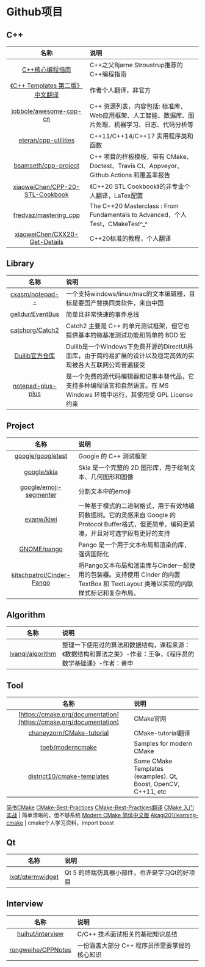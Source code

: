 # Github项目

## C++
| 名称 | 说明 |
| :-:| :- |
[C++核心编程指南](https://github.com/lynnboy/CppCoreGuidelines-zh-CN.git) | C++之父Bjarne Stroustrup推荐的C++编程指南
[《C++ Templates 第二版》中文翻译](https://github.com/Walton1128/CPP-Templates-2nd--.git) | 作者个人翻译，非官方
[jobbole/awesome-cpp-cn](https://github.com/jobbole/awesome-cpp-cn) | C++ 资源列表，内容包括: 标准库、Web应用框架、人工智能、数据库、图片处理、机器学习、日志、代码分析等
[eteran/cpp-utilities](https://github.com/eteran/cpp-utilities/tree/master/logger) | C++11/C++14/C++17 实用程序类和函数
[bsamseth/cpp-project](https://github.com/bsamseth/cpp-project) | C++ 项目的样板模板，带有 CMake、Doctest、Travis CI、Appveyor、Github Actions 和覆盖率报告
[xiaoweiChen/CPP-20-STL-Cookbook](https://github.com/xiaoweiChen/CPP-20-STL-Cookbook) | 《C++20 STL Cookbook》的非专业个人翻译，LaTex配置
[fredvaz/mastering_cpp](https://github.com/fredvaz/mastering_cpp) | The C++20 Masterclass : From Fundamentals to Advanced，个人Test，CMakeTest^_^
[xiaoweiChen/CXX20-Get-Details](https://github.com/xiaoweiChen/CXX20-Get-Details) | C++20标准的教程，个人翻译

## Library
| 名称 | 说明 |
| :-:| :- |
[cxasm/notepad--](https://github.com/cxasm/notepad--) | 一个支持windows/linux/mac的文本编辑器，目标是要国产替换同类软件，来自中国
[gelldur/EventBus](https://github.com/gelldur/EventBus) | 简单且非常快速的事件总线
[catchorg/Catch2](https://github.com/catchorg/Catch2) | Catch2 主要是 C++ 的单元测试框架，但它也提供基本的微基准测试功能和简单的 BDD 宏
[Duilib官方仓库](https://github.com/duilib/duilib.git) | Duilib是一个Windows下免费开源的DirectUI界面库，由于简约易扩展的设计以及稳定高效的实现被各大互联网公司普遍接受
[notepad-plus-plus](https://github.com/notepad-plus-plus/notepad-plus-plus.git) | 是一个免费的源代码编辑器和记事本替代品，它支持多种编程语言和自然语言。在 MS Windows 环境中运行，其使用受 GPL License约束


## Project
| 名称 | 说明 |
| :-:| :- |
[google/googletest](https://github.com/google/googletest) | Google 的 C++ 测试框架
[google/skia](https://skia.googlesource.com/skia.git) | Skia 是一个完整的 2D 图形库，用于绘制文本、几何图形和图像
[google/emoji-segmenter](https://github.com/google/emoji-segmenter.git) | 分割文本中的emoji
[evanw/kiwi](https://github.com/evanw/kiwi.git) | 一种基于模式的二进制格式，用于有效地编码数据树。它的灵感来自 Google 的Protocol Buffer格式，但更简单，编码更紧凑，并且对可选字段有更好的支持
[GNOME/pango](https://github.com/GNOME/pango) | Pango 是一个用于文本布局和渲染的库，强调国际化
[kitschpatrol/Cinder-Pango](https://github.com/kitschpatrol/Cinder-Pango) | 将Pango文本布局和渲染库与Cinder一起使用的包装器。支持使用 Cinder 的内置 TextBox 和 TextLayout 类难以实现的内联样式标记和复杂布局。

## Algorithm
| 名称 | 说明 |
| :-:| :- |
[Ivanqi/algorithm](https://github.com/Ivanqi/algorithm) | 整理一下使用过的算法和数据结构，课程来源：《数据结构和算法之美》-作者：王争，《程序员的数学基础课》-作者：黄申


## Tool
| 名称 | 说明 |
| :-:| :- |
[https://cmake.org/documentation](https://cmake.org/documentation) | CMake官网
[chaneyzorn/CMake-tutorial](https://github.com/chaneyzorn/CMake-tutorial) | CMake-tutorial翻译
[toeb/moderncmake](https://github.com/toeb/moderncmake.git) | Samples for modern CMake
[district10/cmake-templates](https://github.com/district10/cmake-templates) | Some CMake Templates (examples). Qt, Boost, OpenCV, C++11, etc
[简书CMake](https://www.jianshu.com/p/cbee27847638)
[CMake-Best-Practices](https://github.com/PacktPublishing/CMake-Best-Practices)
[CMake-Best-Practices翻译](https://github.com/xiaoweiChen/CMake-Best-Practices)
[CMake 入门实战](https://www.hahack.com/codes/cmake/) | 简单清晰的，但不够系统
[Modern CMake 简体中文版](https://github.com/Modern-CMake-CN/Modern-CMake-zh_CN)
[Akagi201/learning-cmake](https://github.com/Akagi201/learning-cmake) | cmake个人学习资料，import boost

## Qt
| 名称 | 说明 |
| :-:| :- |
[lxqt/qtermwidget](https://github.com/lxqt/qtermwidget) | Qt 5 的终端仿真器小部件，也许是学习Qt的好项目

 ## Interview
| 名称 | 说明 |
| :-:| :- |
[huihut/interview](https://github.com/huihut/interview) | C/C++ 技术面试相关的基础知识总结
[rongweihe/CPPNotes](https://github.com/rongweihe/CPPNotes) | 一份涵盖大部分 C++ 程序员所需要掌握的核心知识
